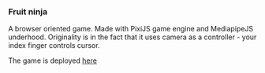 ### Fruit ninja

A browser oriented game. Made with PixiJS game engine and MediapipeJS underhood.
Originality is in the fact that it uses camera as a controller - your index finger controls cursor.

The game is deployed [here](https://league55.github.io/FruitNinjaGame/)
